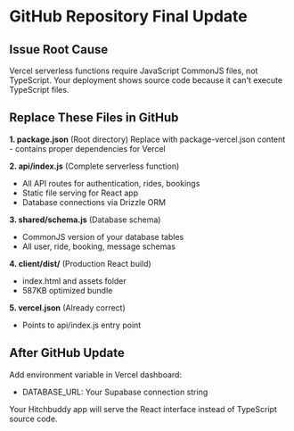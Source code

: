 # GitHub Repository Final Update

## Issue Root Cause
Vercel serverless functions require JavaScript CommonJS files, not TypeScript. Your deployment shows source code because it can't execute TypeScript files.

## Replace These Files in GitHub

**1. package.json** (Root directory)
Replace with package-vercel.json content - contains proper dependencies for Vercel

**2. api/index.js** (Complete serverless function)
- All API routes for authentication, rides, bookings
- Static file serving for React app
- Database connections via Drizzle ORM

**3. shared/schema.js** (Database schema)
- CommonJS version of your database tables
- All user, ride, booking, message schemas

**4. client/dist/** (Production React build)
- index.html and assets folder
- 587KB optimized bundle

**5. vercel.json** (Already correct)
- Points to api/index.js entry point

## After GitHub Update
Add environment variable in Vercel dashboard:
- DATABASE_URL: Your Supabase connection string

Your Hitchbuddy app will serve the React interface instead of TypeScript source code.